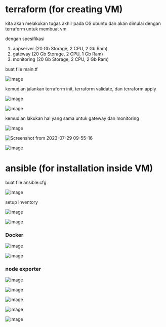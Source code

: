 # terraform (for creating VM)

kita akan melakukan tugas akhir pada OS ubuntu dan akan dimulai dengan terraform untuk membuat vm 

dengan spesifikasi
1. appserver (20 Gb Storage, 2 CPU, 2 Gb Ram)
2. gateway (20 Gb Storage, 2 CPU, 1 Gb Ram)
3. monitoring (20 Gb Storage, 2 CPU, 2 Gb Ram)

buat file main.tf

![image](https://github.com/fifa0903/devops17-finaltask-faizal/assets/132969781/ce8b18ed-77dd-4c65-8037-bb1517d6862a)

kemudian jalankan terraform init, terraform validate, dan terraform apply

![image](https://github.com/fifa0903/devops17-finaltask-faizal/assets/132969781/240e27f7-de2b-4047-bb1d-accda79216ea)

![image](https://github.com/fifa0903/devops17-finaltask-faizal/assets/132969781/28cf6748-1762-4903-851c-3499d582f590)

kemudian lakukan hal yang sama untuk gateway dan monitoring

![image](https://github.com/fifa0903/devops17-finaltask-faizal/assets/132969781/eb138845-9f08-4e51-97b6-ecad30915bbb)

![Screenshot from 2023-07-29 09-55-16](https://github.com/fifa0903/devops17-finaltask-faizal/assets/132969781/d35e938f-504f-4c49-8bb1-c31833d9bc1c)

![image](https://github.com/fifa0903/devops17-finaltask-faizal/assets/132969781/6153ad8e-60b7-4280-a70e-4ad8dfe43169)

# ansible (for installation inside VM)

buat file ansible.cfg

![image](https://github.com/fifa0903/devops17-finaltask-faizal/assets/132969781/8646410f-600d-422b-81f2-2b2cb2c39077)

setup Inventory

![image](https://github.com/fifa0903/devops17-finaltask-faizal/assets/132969781/fc2f7786-9b2e-4eb0-80da-04f5de4b270f)

![image](https://github.com/fifa0903/devops17-finaltask-faizal/assets/132969781/e8bffe97-de6f-48ae-9b65-e82fc88802f6)

### Docker

![image](https://github.com/fifa0903/devops17-finaltask-faizal/assets/132969781/0b392e24-e370-487b-9664-001244966fd2)

![image](https://github.com/fifa0903/devops17-finaltask-faizal/assets/132969781/d72c97fc-bae1-4385-8f3c-3b1c9a0d334a)

### node exporter

![image](https://github.com/fifa0903/devops17-finaltask-faizal/assets/132969781/e7e9952c-8441-4e20-ae48-450b795a14cd)

![image](https://github.com/fifa0903/devops17-finaltask-faizal/assets/132969781/56d52723-2ab8-4c9c-8312-ad7f0b506c40)

![image](https://github.com/fifa0903/devops17-finaltask-faizal/assets/132969781/dcadd138-8540-41db-abfb-1ecd1490f6cb)

![image](https://github.com/fifa0903/devops17-finaltask-faizal/assets/132969781/e17d1c0f-5660-433e-8510-9f4688bee627)

![image](https://github.com/fifa0903/devops17-finaltask-faizal/assets/132969781/1db80ab1-9cde-4562-82da-23212e4569d7)

